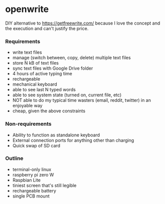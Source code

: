 # openwrite

DIY alternative to https://getfreewrite.com/ because I love the concept and the execution and can't justify the price.

### Requirements

* write text files
* manage (switch between, copy, delete) multiple text files
* store N kB of text files
* sync text files with Google Drive folder
* 4 hours of active typing time
* rechargeable
* mechanical keyboard
* able to see last N typed words
* able to see system state (turned on, current file, etc)
* NOT able to do my typical time wasters (email, reddit, twitter) in an enjoyable way
* cheap, given the above constraints

### Non-requirements

* Ability to function as standalone keyboard
* External connection ports for anything other than charging
* Quick swap of SD card

### Outline

* terminal-only linux
* raspberry pi zero W
* Raspbian Lite
* tiniest screen that's still legible
* rechargeable battery
* single PCB mount
